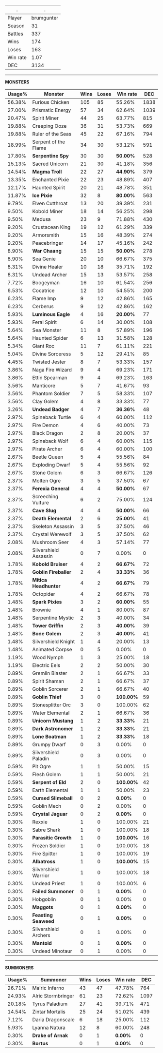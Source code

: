 .|.
|-|-
Player|brumgunter
Season|31
Battles|337
Wins|174
Loses|163
Win rate|1.07
DEC|3134

---
**MONSTERS**

Usage%|Monster|Wins|Loses|Win rate|DEC|
-|-|-|-|-|-|
56.38%|Furious Chicken|105|85|55.26%|1838|
27.00%|Prismatic Energy|57|34|62.64%|1039|
20.47%|Spirit Miner|44|25|63.77%|815|
19.88%|Creeping Ooze|36|31|53.73%|669|
19.88%|Ruler of the Seas|45|22|67.16%|794|
18.99%|Serpent of the Flame|34|30|53.12%|591|
17.80%|**Serpentine Spy**|30|30|**50.00%**|528|
15.13%|Sacred Unicorn|21|30|41.18%|356|
14.54%|**Magma Troll**|22|27|**44.90%**|379|
13.35%|Enchanted Pixie|22|23|48.89%|407|
12.17%|Haunted Spirit|20|21|48.78%|351|
11.87%|**Ice Pixie**|32|8|**80.00%**|563|
9.79%|Elven Cutthroat|13|20|39.39%|231|
9.50%|Kobold Miner|18|14|56.25%|298|
9.50%|Medusa|23|9|71.88%|430|
9.20%|Crustacean King|19|12|61.29%|339|
9.20%|Armorsmith|15|16|48.39%|274|
9.20%|Peacebringer|14|17|45.16%|242|
8.90%|**War Chaang**|15|15|**50.00%**|278|
8.90%|Sea Genie|20|10|66.67%|375|
8.31%|Divine Healer|10|18|35.71%|192|
8.31%|Undead Archer|15|13|53.57%|258|
7.72%|Boogeyman|16|10|61.54%|256|
6.53%|Cocatrice|12|10|54.55%|200|
6.23%|Flame Imp|9|12|42.86%|165|
6.23%|Cerberus|9|12|42.86%|162|
5.93%|**Luminous Eagle**|4|16|**20.00%**|77|
5.93%|Feral Spirit|6|14|30.00%|108|
5.64%|Sea Monster|11|8|57.89%|196|
5.64%|Haunted Spider|6|13|31.58%|128|
5.34%|Giant Roc|11|7|61.11%|221|
5.04%|Divine Sorceress|5|12|29.41%|85|
4.45%|Twisted Jester|8|7|53.33%|157|
3.86%|Naga Fire Wizard|9|4|69.23%|171|
3.86%|Ettin Spearman|9|4|69.23%|163|
3.56%|Manticore|5|7|41.67%|93|
3.56%|Phantom Soldier|7|5|58.33%|107|
3.56%|Clay Golem|4|8|33.33%|77|
3.26%|**Undead Badger**|4|7|**36.36%**|48|
2.97%|Spineback Turtle|6|4|60.00%|112|
2.97%|Fire Demon|4|6|40.00%|73|
2.97%|Black Dragon|2|8|20.00%|37|
2.97%|Spineback Wolf|6|4|60.00%|115|
2.97%|Pirate Archer|6|4|60.00%|100|
2.67%|Beetle Queen|5|4|55.56%|84|
2.67%|Exploding Dwarf|5|4|55.56%|92|
2.67%|Stone Golem|6|3|66.67%|126|
2.37%|Molten Ogre|3|5|37.50%|67|
2.37%|**Ferexia General**|4|4|**50.00%**|67|
2.37%|Screeching Vulture|6|2|75.00%|124|
2.37%|**Cave Slug**|4|4|**50.00%**|66|
2.37%|**Death Elemental**|2|6|**25.00%**|41|
2.37%|Skeleton Assassin|3|5|37.50%|46|
2.37%|Crystal Werewolf|3|5|37.50%|62|
2.08%|Mushroom Seer|4|3|57.14%|77|
2.08%|Silvershield Assassin|0|7|0.00%|0|
1.78%|**Kobold Bruiser**|4|2|**66.67%**|72|
1.78%|**Goblin Fireballer**|2|4|**33.33%**|36|
1.78%|**Mitica Headhunter**|4|2|**66.67%**|79|
1.78%|Octopider|4|2|66.67%|78|
1.48%|**Spark Pixies**|3|2|**60.00%**|55|
1.48%|Brownie|4|1|80.00%|87|
1.48%|Serpentine Mystic|2|3|40.00%|34|
1.48%|**Tower Griffin**|2|3|**40.00%**|39|
1.48%|**Bone Golem**|2|3|**40.00%**|41|
1.48%|Silvershield Knight|1|4|20.00%|13|
1.48%|Animated Corpse|0|5|0.00%|0|
1.19%|Wood Nymph|1|3|25.00%|18|
1.19%|Electric Eels|2|2|50.00%|30|
0.89%|Gremlin Blaster|2|1|66.67%|33|
0.89%|Spirit Shaman|2|1|66.67%|37|
0.89%|Goblin Sorcerer|2|1|66.67%|40|
0.89%|**Goblin Thief**|3|0|**100.00%**|59|
0.89%|Stonesplitter Orc|3|0|100.00%|62|
0.89%|Water Elemental|2|1|66.67%|36|
0.89%|**Unicorn Mustang**|1|2|**33.33%**|21|
0.89%|**Dark Astronomer**|1|2|**33.33%**|21|
0.89%|**Lone Boatman**|1|2|**33.33%**|18|
0.89%|Grumpy Dwarf|0|3|0.00%|0|
0.89%|Silvershield Paladin|0|3|0.00%|0|
0.59%|Pit Ogre|1|1|50.00%|15|
0.59%|Flesh Golem|1|1|50.00%|21|
0.59%|**Serpent of Eld**|2|0|**100.00%**|42|
0.59%|Earth Elemental|1|1|50.00%|23|
0.59%|**Cursed Slimeball**|0|2|**0.00%**|0|
0.59%|Goblin Mech|0|2|0.00%|0|
0.59%|**Crystal Jaguar**|0|2|**0.00%**|0|
0.30%|Rexxie|1|0|100.00%|21|
0.30%|Sabre Shark|1|0|100.00%|18|
0.30%|**Parasitic Growth**|1|0|**100.00%**|16|
0.30%|Frozen Soldier|1|0|100.00%|18|
0.30%|Fire Spitter|1|0|100.00%|19|
0.30%|**Albatross**|1|0|**100.00%**|15|
0.30%|Silvershield Warrior|1|0|100.00%|18|
0.30%|Undead Priest|1|0|100.00%|6|
0.30%|**Failed Summoner**|0|1|**0.00%**|0|
0.30%|Hobgoblin|0|1|0.00%|0|
0.30%|**Maggots**|0|1|**0.00%**|0|
0.30%|**Feasting Seaweed**|0|1|**0.00%**|0|
0.30%|Silvershield Archers|0|1|0.00%|0|
0.30%|**Mantoid**|0|1|**0.00%**|0|
0.30%|Undead Minotaur|0|1|0.00%|0|

---
**SUMMONERS**

Usage%|Summoner|Wins|Loses|Win rate|DEC|
-|-|-|-|-|-|
26.71%|Malric Inferno|43|47|47.78%|764|
24.93%|Alric Stormbringer|61|23|72.62%|1097|
20.18%|Tyrus Paladium|27|41|39.71%|471|
14.54%|Zintar Mortalis|25|24|51.02%|439|
7.12%|Daria Dragonscale|6|18|25.00%|112|
5.93%|Lyanna Natura|12|8|60.00%|248|
0.30%|**Drake of Arnak**|0|1|**0.00%**|0|
0.30%|**Bortus**|0|1|**0.00%**|0|
